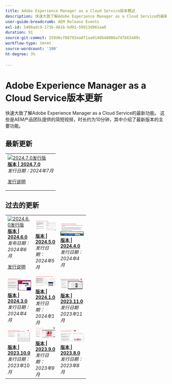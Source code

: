 ```yaml
---
title: Adobe Experience Manager as a Cloud Service版本概述
description: 快速大致了解Adobe Experience Manager as a Cloud Service的最新功能
user-guide-breadcrumb: AEM Release Events
exl-id: 5406adc9-173b-461b-bd91-59913d961aa0
duration: 91
source-git-commit: 259d6cf68792ea0f1aa9140b48006a747b63a89c
workflow-type: tm+mt
source-wordcount: '180'
ht-degree: 3%

---
```


# Adobe Experience Manager as a Cloud Service版本更新

快速大致了解Adobe Experience Manager as a Cloud Service的最新功能。 这些是AEM产品团队提供的简短视频，时长约为10分钟，其中介绍了最新版本的主要功能。

## 最新更新

<table style="max-width: 50%;">
  <tr>
    <td>
      <a href="2024/2024-7-0.md">
        <img alt="2024.7.0发行版" src="https://video.tv.adobe.com/v/3431707?format=jpeg" />
      </a>
      <div>
        <a href="2024/2024-7-0.md">
          <strong>版本 | 2024.7.0</strong>
        </a>
      </div>
      <em>发行日期：2024年7月</em>
      <p>
        <a href="https://experienceleague.adobe.com/docs/experience-manager-cloud-service/content/release-notes/release-notes/release-notes-current.html?lang=zh-Hans">发行说明</a>
      </p>
    </td>
  </tr>  
</table>

## 过去的更新

<table style="max-width: 50%;">
  <tr>
     <td>
      <a href="2024/2024-6-0.md">
        <img alt="2024.6.0发行版" src="https://video.tv.adobe.com/v/3430779?format=jpeg" />
      </a>
      <div>
        <a href="2024/2024-6-0.md">
          <strong>版本 | 2024.6.0</strong>
        </a>
      </div>
      <em>发布日期：2024年6月</em>
      <p>
        <a href="https://experienceleague.adobe.com/docs/experience-manager-cloud-service/content/release-notes/release-notes/release-notes-current.html?lang=zh-Hans">发行说明</a>
      </p>
     </td>
     <td>
      <a href="2024/2024-5-0.md">
        <img alt="2024.5.0发行版" src="2024/assets/2024-5-0-thumb.png" />
      </a>
      <div>
        <a href="2024/2024-5-0.md">
          <strong>版本 | 2024.5.0</strong>
          </br>
        </a>
      </div>
      <em>发行日期：2024年5月</em>
    </td>
    <td>
      <a href="2024/2024-4-0.md">
        <img alt="2024.4.0发行版" src="2024/assets/2024-4-0-thumb.png" />
      </a>
      <div>
        <a href="2024/2024-4-0.md">
          <strong>版本 | 2024.4.0</strong>
          </br>
        </a>
      </div>
      <em>发行日期：2024年4月</em>
    </td>
  </tr>
  <tr> 
    <td>
      <a href="2024/2024-3-0.md">
        <img alt="2024.3.0发行版" src="2024/assets/2024-3-0-thumb.png" />
      </a>
      <div>
        <a href="2024/2024-3-0.md">
          <strong>版本 | 2024.3.0</strong>
          </br>
        </a>
      </div>
      <em>发行日期：2024年4月</em>
    </td>   
    <td>
      <a href="2024/2024-1-0.md">
        <img alt="2024.1.0发行版" src="2024/assets/2024-1-0-thumb.png" />
      </a>
      <div>
        <a href="2024/2024-1-0.md">
          <strong>版本 | 2024.1.0</strong>
          <br/>
        </a>
          <em>发行日期：2024年1月</em>
      </div>
    </td>
    <td>
      <a href="2023/2023-11-0.md">
        <img alt="2023.11.0发行版" src="2023/assets/2023-11-0-thumb.png" />
      </a>
      <div>
        <a href="2023/2023-11-0.md">
          <strong>版本 | 2023.11.0</strong>
          <br/>
        </a>
          <em>发行日期2023年11月</em>
      </div>
    </td>
  </tr>
  <tr>     
    <td>
      <a href="2023/2023-10-0.md">
        <img alt="2023.10.0发行版" src="2023/assets/2023-10-0-thumb.png" />
      </a>
      <div>
        <a href="2023/2023-10-0.md">
          <strong>版本 | 2023.10.0</strong>
          <br/>
        </a>
          <em>发行日期：2023年10月</em>
      </div>
    </td>
    <td>
      <a href="2023/2023-9-0.md">
        <img alt="2023.9.0发行版" src="2023/assets/2023-9-0-thumb.png" />
      </a>
      <div>
        <a href="2023/2023-9-0.md">
          <strong>版本 | 2023.9.0</strong>
          <br/>
        </a>
          <em>发行日期：2023年9月</em>
      </div>
    </td>
    <td>
      <a href="2023/2023-8-0.md">
        <img alt="2023.8.0发行版" src="2023/assets/2023-8-0-thumb.png" />
      </a>
      <div>
        <a href="2023/2023-8-0.md">
          <strong>版本 | 2023.8.0</strong>
          <br/>
        </a>
          <em>发行日期：2023年8月</em>
      </div>
    </td>
  </tr>
</table>
